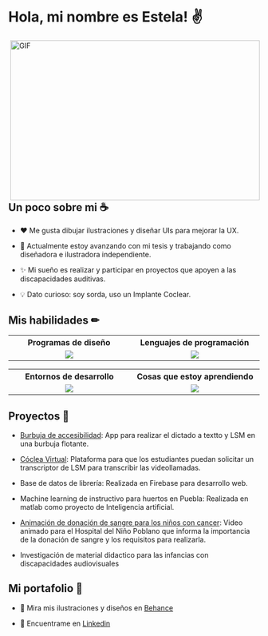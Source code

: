 # Hola, mi nombre es Estela! ✌

<img align="right" alt="GIF" src="https://github.com/Anmol-Baranwal/Cool-GIFs-For-GitHub/assets/74038190/7d484dc9-68a9-4ee6-a767-aea59035c12d" width="500" height="320" />


## Un poco sobre mi ☕

* ❤ Me gusta dibujar ilustraciones y diseñar UIs para mejorar la UX.

* 📖 Actualmente estoy avanzando con mi tesis y trabajando como diseñadora e ilustradora independiente.

* ✨ Mi sueño es realizar y participar en proyectos que apoyen a las discapacidades auditivas.

* 💡 Dato curioso: soy sorda, uso un Implante Coclear.


## Mis habilidades ✏

<table border="0">
    <tr>
    <th width="600px">
      Programas de diseño
     </th>
    <th width="600px">
      Lenguajes de programación
     </th>
  </tr>
  <tr>
    <td align="center">
      <a href="https://skillicons.dev">
        <img src="https://skillicons.dev/icons?i=ps,ai,blender,autocad,figma&perline=5" />
      </a>
    </td>
    <td align="center">
      <a href="https://skillicons.dev">
        <img src="https://skillicons.dev/icons?i=swift,c,cpp,html,css,php,js&perline=5" />
      </a>
    </td>
    </tr>
  </table>

  <table border="0">
    <tr>
    <th width="600px">
      Entornos de desarrollo
     </th>
     <th width="600px">
      Cosas que estoy aprendiendo
     </th>
  </tr>
  <tr>
    <td align="center">
      <a href="https://skillicons.dev">
        <img src="https://skillicons.dev/icons?i=vscode,visualstudio,androidstudio,react,powershell,firebase,linux&perline=5" />
      </a>
    </td>
    <td align="center">
      <a href="https://skillicons.dev">
        <img src="https://skillicons.dev/icons?i=react,postman,eclipse,java,matlab,mysql,nodejs,py,qt,unity&perline=5" />
      </a>
    </td>
    </tr>
  </table>


## Proyectos 🚀
* [Burbuja de accesibilidad](https://github.com/angi-estela/burbujaAccesibilidad): App para realizar el dictado a textto y LSM en una burbuja flotante.

* [Cóclea Virtual](https://github.com/AbrahamFB/C-clea-Virtual): Plataforma para que los estudiantes puedan solicitar un transcriptor de LSM para transcribir las videollamadas.

* Base de datos de librería: Realizada en Firebase para desarrollo web.

* Machine learning de instructivo para huertos en Puebla: Realizada en matlab como proyecto de Inteligencia artificial.

* [Animación de donación de sangre para los niños con cancer](https://drive.google.com/file/d/1-HgneMummWYD1ZSl3q4yRrWw8V_p79j2/view): Video animado para el Hospital del Niño Poblano que informa la importancia de la donación de sangre y los requisitos para realizarla.

* Investigación de material didactico para las infancias con discapacidades audiovisuales


## Mi portafolio 💼

* 🔮 Mira mis ilustraciones y diseños en [Behance](https://www.behance.net/angi-estela)

* 📄 Encuentrame en [Linkedin](https://www.linkedin.com/in/angi-estela)